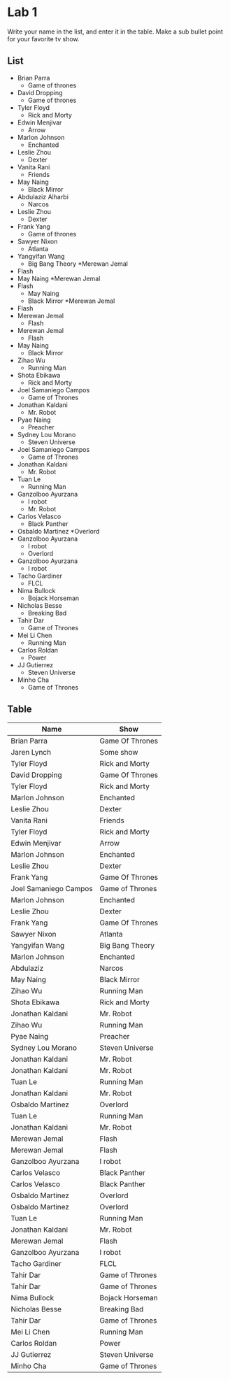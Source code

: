 # Lab 1
Write your name in the list, and enter it in the table. Make a sub bullet point for your favorite tv show.


## List
* Brian Parra
  * Game of thrones
* David Dropping
  * Game of thrones
* Tyler Floyd
    * Rick and Morty
* Edwin Menjivar
    * Arrow
* Marlon Johnson
    * Enchanted
* Leslie Zhou
    * Dexter
* Vanita Rani
    * Friends
* May Naing
    * Black Mirror
* Abdulaziz Alharbi
  * Narcos
* Leslie Zhou
    * Dexter
* Frank Yang
  * Game of thrones
* Sawyer Nixon
  * Atlanta
* Yangyifan Wang
  * Big Bang Theory
*Merewan Jemal
 * Flash
* May Naing
*Merewan Jemal
 * Flash
    * May Naing
    * Black Mirror
*Merewan Jemal
 * Flash
* Merewan Jemal
  * Flash
* Merewan Jemal
  * Flash
* May Naing
  * Black Mirror
* Zihao Wu
  * Running Man
* Shota Ebikawa
  * Rick and Morty
* Joel Samaniego Campos
  * Game of Thrones
* Jonathan Kaldani 
  * Mr. Robot 
* Pyae Naing
  * Preacher
* Sydney Lou Morano
  * Steven Universe
* Joel Samaniego Campos
  * Game of Thrones
* Jonathan Kaldani 
  * Mr. Robot
* Tuan Le
  * Running Man 
* Ganzolboo Ayurzana
  * I robot
  * Mr. Robot 
* Carlos Velasco
  * Black Panther  
* Osbaldo Martinez
  *Overlord
* Ganzolboo Ayurzana
  * I robot
  * Overlord
* Ganzolboo Ayurzana
  * I robot
* Tacho Gardiner
  * FLCL
* Nima Bullock
  * Bojack Horseman
* Nicholas Besse
  * Breaking Bad
* Tahir Dar
  * Game of Thrones
* Mei Li Chen
  * Running Man
* Carlos Roldan
  * Power
* JJ Gutierrez
  * Steven Universe
* Minho Cha
  * Game of Thrones

## Table
| Name | Show|
| ------------- | ------------- |
| Brian Parra     | Game Of Thrones|
| Jaren Lynch     | Some show|
| Tyler Floyd | Rick and Morty
| David Dropping     | Game Of Thrones|
| Tyler Floyd | Rick and Morty|
| Marlon Johnson | Enchanted |
| Leslie Zhou | Dexter |
| Vanita Rani | Friends |
| Tyler Floyd | Rick and Morty|
| Edwin Menjivar  | Arrow|
| Marlon Johnson | Enchanted |
| Leslie Zhou | Dexter |
| Frank Yang     | Game Of Thrones|
|Joel Samaniego Campos | Game of Thrones|
| Marlon Johnson | Enchanted |
| Leslie Zhou | Dexter |
| Frank Yang   | Game Of Thrones|
| Sawyer Nixon | Atlanta|
| Yangyifan Wang | Big Bang Theory |
| Marlon Johnson | Enchanted | 
| Abdulaziz | Narcos |
| May Naing | Black Mirror |
| Zihao Wu | Running Man |
|Shota Ebikawa | Rick and Morty |
| Jonathan Kaldani | Mr. Robot
| Zihao Wu | Running Man |
| Pyae Naing | Preacher |
| Sydney Lou Morano | Steven Universe |
| Jonathan Kaldani | Mr. Robot|
| Jonathan Kaldani | Mr. Robot
| Tuan Le | Running Man |
| Jonathan Kaldani | Mr. Robot |
|Osbaldo Martinez| Overlord |
| Tuan Le | Running Man |
| Jonathan Kaldani | Mr. Robot |
|Merewan Jemal | Flash |
|Merewan Jemal | Flash |
| Ganzolboo Ayurzana | I robot |
| Carlos Velasco | Black Panther|
| Carlos Velasco | Black Panther|
| Osbaldo Martinez| Overlord |
|Osbaldo Martinez| Overlord |
| Tuan Le | Running Man |
| Jonathan Kaldani | Mr. Robot |
| Merewan Jemal | Flash |
| Ganzolboo Ayurzana | I robot |
| Tacho Gardiner | FLCL |
| Tahir Dar | Game of Thrones |
| Tahir Dar | Game of Thrones |
| Nima Bullock | Bojack Horseman |
| Nicholas Besse | Breaking Bad |
| Tahir Dar | Game of Thrones |
| Mei Li Chen | Running Man |
| Carlos Roldan | Power |
| JJ Gutierrez | Steven Universe |
| Minho Cha | Game of Thrones
